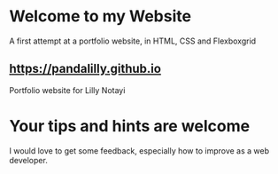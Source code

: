 # Welcome to my Website
A first attempt at a portfolio website, in HTML, CSS and Flexboxgrid

## https://pandalilly.github.io
Portfolio website for Lilly Notayi

# Your tips and hints are welcome
I would love to get some feedback, especially how to improve as a web developer.
